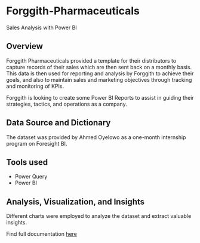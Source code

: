 # Forggith-Pharmaceuticals
Sales Analysis with Power BI

## Overview
Forggith Pharmaceuticals provided a template for their distributors to capture records of their sales which are then sent back on a monthly basis. This data is then used for reporting and analysis by Forggith to achieve their goals, and also to maintain sales and marketing objectives through tracking and monitoring of KPIs.

Forggith is looking to create some Power BI Reports to assist in guiding their strategies, tactics, and operations as a company.

## Data Source and Dictionary
The dataset was provided by Ahmed Oyelowo as a one-month internship program on Foresight BI.

## Tools used
- Power Query
- Power BI

## Analysis, Visualization, and Insights
Different charts were employed to analyze the dataset and extract valuable insights.

Find full documentation [here](https://medium.com/@iyanuolatunji21/forggith-pharmaceuticals-sales-analysis-with-power-bi-4840fd03efa8)
